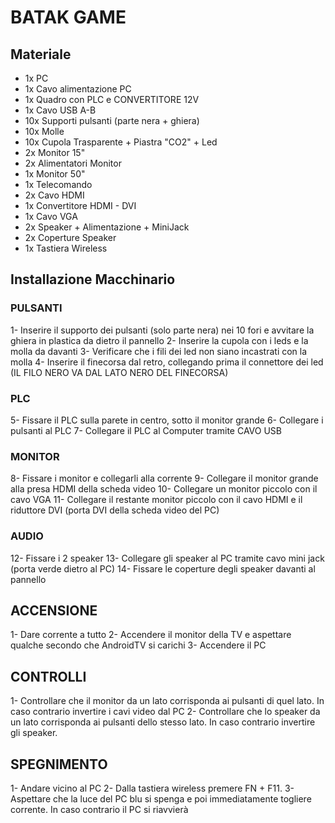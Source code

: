 # BATAK GAME  

## Materiale

 - 1x PC
 - 1x Cavo alimentazione PC
 - 1x Quadro con PLC e CONVERTITORE 12V
 - 1x Cavo USB A-B
 - 10x Supporti pulsanti (parte nera + ghiera)
 - 10x Molle
 - 10x Cupola Trasparente + Piastra "CO2" + Led
 - 2x Monitor 15"
 - 2x Alimentatori Monitor
 - 1x Monitor 50"
 - 1x Telecomando
 - 2x Cavo HDMI
 - 1x Convertitore HDMI - DVI
 - 1x Cavo VGA
 - 2x Speaker + Alimentazione + MiniJack
 - 2x Coperture Speaker
 - 1x Tastiera Wireless

## Installazione Macchinario

### PULSANTI
 1- Inserire il supporto dei pulsanti (solo parte nera) nei 10 fori e avvitare la ghiera in plastica da dietro il pannello
 2- Inserire la cupola con i leds e la molla da davanti
 3- Verificare che i fili dei led non siano incastrati con la molla
 4- Inserire il finecorsa dal retro, collegando prima il connettore dei led (IL FILO NERO VA DAL LATO NERO DEL FINECORSA)

### PLC
 5- Fissare il PLC sulla parete in centro, sotto il monitor grande
 6- Collegare i pulsanti al PLC
 7- Collegare il PLC al Computer tramite CAVO USB

### MONITOR
 8- Fissare i monitor e collegarli alla corrente
 9- Collegare il monitor grande alla presa HDMI della scheda video
 10- Collegare un monitor piccolo con il cavo VGA
 11- Collegare il restante monitor piccolo con il cavo HDMI e il riduttore DVI (porta DVI della scheda video del PC)

### AUDIO
 12- Fissare i 2 speaker
 13- Collegare gli speaker al PC tramite cavo mini jack (porta verde dietro al PC)
 14- Fissare le coperture degli speaker davanti al pannello

## ACCENSIONE
 1- Dare corrente a tutto
 2- Accendere il monitor della TV e aspettare qualche secondo che AndroidTV si carichi
 3- Accendere il PC

## CONTROLLI
 1- Controllare che il monitor da un lato corrisponda ai pulsanti di quel lato. In caso contrario invertire i cavi video dal PC
 2- Controllare che lo speaker da un lato corrisponda ai pulsanti dello stesso lato. In caso contrario invertire gli speaker.

## SPEGNIMENTO
 1- Andare vicino al PC
 2- Dalla tastiera wireless premere FN + F11. 
 3- Aspettare che la luce del PC blu si spenga e poi immediatamente togliere corrente. In caso contrario il PC si riavvierà


